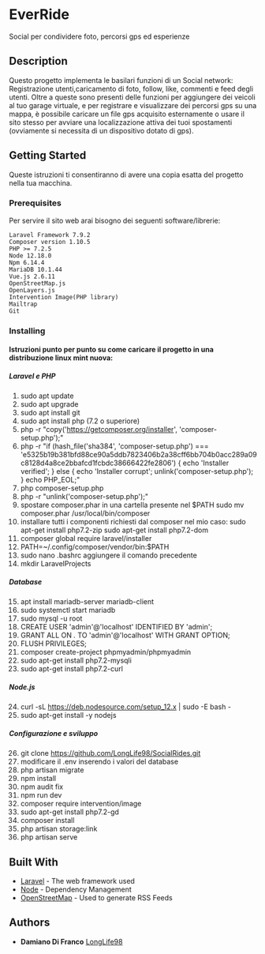 # EverRide

Social per condividere foto, percorsi gps ed esperienze 

## Description

Questo progetto implementa le basilari funzioni di un Social network: Registrazione utenti,caricamento di foto, follow, like, commenti e feed degli utenti.
Oltre a queste sono presenti delle funzioni per aggiungere dei veicoli al tuo garage virtuale, e per registrare e visualizzare dei percorsi gps su una mappa,
è possibile caricare un file gps acquisito esternamente o usare il sito stesso per avviare una localizzazione attiva dei tuoi spostamenti (ovviamente si necessita di un dispositivo dotato di gps).

## Getting Started

Queste istruzioni ti consentiranno di avere una copia esatta del progetto nella tua macchina.


### Prerequisites

Per servire il sito web arai bisogno dei seguenti software/librerie:

```
Laravel Framework 7.9.2
Composer version 1.10.5
PHP >= 7.2.5
Node 12.18.0
Npm 6.14.4
MariaDB 10.1.44
Vue.js 2.6.11 
OpenStreetMap.js
OpenLayers.js
Intervention Image(PHP library)
Mailtrap
Git

```

### Installing

#### Istruzioni punto per punto su come caricare il progetto in una distribuzione linux mint nuova:

##### Laravel e PHP

1. sudo apt update
2. sudo apt upgrade
3. sudo apt install git
4. sudo apt install php (7.2 o superiore)
5. php -r "copy('https://getcomposer.org/installer', 'composer-setup.php');"
6. php -r "if (hash_file('sha384', 'composer-setup.php') === 'e5325b19b381bfd88ce90a5ddb7823406b2a38cff6bb704b0acc289a09c8128d4a8ce2bbafcd1fcbdc38666422fe2806') { echo 'Installer verified'; } else { echo 'Installer corrupt'; unlink('composer-setup.php'); } echo PHP_EOL;"
7. php composer-setup.php
8. php -r "unlink('composer-setup.php');"
9. spostare composer.phar in una cartella presente nel $PATH
   sudo mv composer.phar /usr/local/bin/composer
10. installare tutti i componenti richiesti dal composer nel mio caso:
    sudo apt-get install php7.2-zip
    sudo apt-get install php7.2-dom
11. composer global require laravel/installer
12. PATH=~/.config/composer/vendor/bin:$PATH 
13. sudo nano .bashrc aggiungere il comando precedente
14. mkdir LaravelProjects

##### Database

15. apt install mariadb-server mariadb-client
16. sudo systemctl start mariadb
17. sudo mysql -u root
18. CREATE USER 'admin'@'localhost' IDENTIFIED BY 'admin';
18. GRANT ALL ON *.* TO 'admin'@'localhost' WITH GRANT OPTION;
20. FLUSH PRIVILEGES;
21. composer create-project phpmyadmin/phpmyadmin
22. sudo apt-get install php7.2-mysqli
23. sudo apt-get install php7.2-curl

##### Node.js
 
24. curl -sL https://deb.nodesource.com/setup_12.x | sudo -E bash -
25. sudo apt-get install -y nodejs

##### Configurazione e sviluppo

26. git clone https://github.com/LongLife98/SocialRides.git
27. modificare il .env inserendo i valori del database
28. php artisan migrate
29. npm install
30. npm audit fix
31. npm run dev
32. composer require intervention/image
33. sudo apt-get install php7.2-gd
34. composer install
35. php artisan storage:link
36. php artisan serve


## Built With

* [Laravel](https://laravel.com/) - The web framework used
* [Node](https://nodejs.org/it/) - Dependency Management
* [OpenStreetMap](https://rometools.github.io/rome/) - Used to generate RSS Feeds


## Authors

* **Damiano Di Franco**  [LongLife98](https://github.com/LongLife98)

